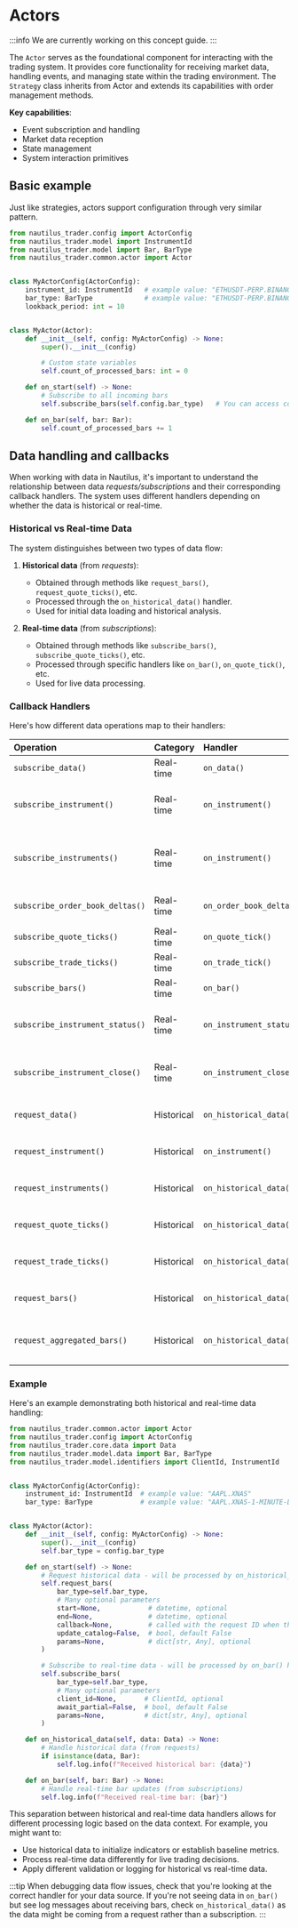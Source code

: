 # Actors

:::info
We are currently working on this concept guide.
:::

The `Actor` serves as the foundational component for interacting with the trading system.
It provides core functionality for receiving market data, handling events, and managing state within
the trading environment. The `Strategy` class inherits from Actor and extends its capabilities with
order management methods.

**Key capabilities**:

- Event subscription and handling
- Market data reception
- State management
- System interaction primitives

## Basic example

Just like strategies, actors support configuration through very similar pattern.

```python
from nautilus_trader.config import ActorConfig
from nautilus_trader.model import InstrumentId
from nautilus_trader.model import Bar, BarType
from nautilus_trader.common.actor import Actor


class MyActorConfig(ActorConfig):
    instrument_id: InstrumentId   # example value: "ETHUSDT-PERP.BINANCE"
    bar_type: BarType             # example value: "ETHUSDT-PERP.BINANCE-15-MINUTE[LAST]-INTERNAL"
    lookback_period: int = 10


class MyActor(Actor):
    def __init__(self, config: MyActorConfig) -> None:
        super().__init__(config)

        # Custom state variables
        self.count_of_processed_bars: int = 0

    def on_start(self) -> None:
        # Subscribe to all incoming bars
        self.subscribe_bars(self.config.bar_type)   # You can access configuration directly via `self.config`

    def on_bar(self, bar: Bar):
        self.count_of_processed_bars += 1
```

## Data handling and callbacks

When working with data in Nautilus, it's important to understand the relationship between data
*requests/subscriptions* and their corresponding callback handlers. The system uses different handlers
depending on whether the data is historical or real-time.

### Historical vs Real-time Data

The system distinguishes between two types of data flow:

1. **Historical data** (from *requests*):
   - Obtained through methods like `request_bars()`, `request_quote_ticks()`, etc.
   - Processed through the `on_historical_data()` handler.
   - Used for initial data loading and historical analysis.

2. **Real-time data** (from *subscriptions*):
   - Obtained through methods like `subscribe_bars()`, `subscribe_quote_ticks()`, etc.
   - Processed through specific handlers like `on_bar()`, `on_quote_tick()`, etc.
   - Used for live data processing.

### Callback Handlers

Here's how different data operations map to their handlers:

| Operation                       | Category         | Handler                  | Purpose |
|:--------------------------------|:-----------------|:-------------------------|:--------|
| `subscribe_data()`              | Real-time&nbsp;  | `on_data()`              | Live data updates |
| `subscribe_instrument()`        | Real-time&nbsp;  | `on_instrument()`        | Live instrument definition updates |
| `subscribe_instruments()`       | Real-time&nbsp;  | `on_instrument()`        | Live instrument definition updates (for venue) |
| `subscribe_order_book_deltas()` | Real-time&nbsp;  | `on_order_book_deltas()` | Live order book updates |
| `subscribe_quote_ticks()`       | Real-time&nbsp;  | `on_quote_tick()`        | Live quote updates |
| `subscribe_trade_ticks()`       | Real-time&nbsp;  | `on_trade_tick()`        | Live trade updates |
| `subscribe_bars()`              | Real-time&nbsp;  | `on_bar()`               | Live bar updates |
| `subscribe_instrument_status()` | Real-time&nbsp;  | `on_instrument_status()` | Live instrument status updates |
| `subscribe_instrument_close()`  | Real-time&nbsp;  | `on_instrument_close()`  | Live instrument close updates |
| `request_data()`                | Historical       | `on_historical_data()`   | Historical data processing |
| `request_instrument()`          | Historical       | `on_instrument()`        | Instrument definition updates |
| `request_instruments()`         | Historical       | `on_historical_data()`   | Instrument definition updates |
| `request_quote_ticks()`         | Historical       | `on_historical_data()`   | Historical quotes processing |
| `request_trade_ticks()`         | Historical       | `on_historical_data()`   | Historical trades processing |
| `request_bars()`                | Historical       | `on_historical_data()`   | Historical bars processing |
| `request_aggregated_bars()`     | Historical       | `on_historical_data()`   | Historical aggregated bars (on-the-fly) |

### Example

Here's an example demonstrating both historical and real-time data handling:

```python
from nautilus_trader.common.actor import Actor
from nautilus_trader.config import ActorConfig
from nautilus_trader.core.data import Data
from nautilus_trader.model.data import Bar, BarType
from nautilus_trader.model.identifiers import ClientId, InstrumentId


class MyActorConfig(ActorConfig):
    instrument_id: InstrumentId  # example value: "AAPL.XNAS"
    bar_type: BarType            # example value: "AAPL.XNAS-1-MINUTE-LAST-EXTERNAL"


class MyActor(Actor):
    def __init__(self, config: MyActorConfig) -> None:
        super().__init__(config)
        self.bar_type = config.bar_type

    def on_start(self) -> None:
        # Request historical data - will be processed by on_historical_data() handler
        self.request_bars(
            bar_type=self.bar_type,
            # Many optional parameters
            start=None,            # datetime, optional
            end=None,              # datetime, optional
            callback=None,         # called with the request ID when the response has completed
            update_catalog=False,  # bool, default False
            params=None,           # dict[str, Any], optional
        )

        # Subscribe to real-time data - will be processed by on_bar() handler
        self.subscribe_bars(
            bar_type=self.bar_type,
            # Many optional parameters
            client_id=None,       # ClientId, optional
            await_partial=False,  # bool, default False
            params=None,          # dict[str, Any], optional
        )

    def on_historical_data(self, data: Data) -> None:
        # Handle historical data (from requests)
        if isinstance(data, Bar):
            self.log.info(f"Received historical bar: {data}")

    def on_bar(self, bar: Bar) -> None:
        # Handle real-time bar updates (from subscriptions)
        self.log.info(f"Received real-time bar: {bar}")
```

This separation between historical and real-time data handlers allows for different processing logic
based on the data context. For example, you might want to:

- Use historical data to initialize indicators or establish baseline metrics.
- Process real-time data differently for live trading decisions.
- Apply different validation or logging for historical vs real-time data.

:::tip
When debugging data flow issues, check that you're looking at the correct handler for your data source.
If you're not seeing data in `on_bar()` but see log messages about receiving bars, check `on_historical_data()`
as the data might be coming from a request rather than a subscription.
:::

